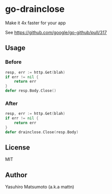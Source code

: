# go-drainclose

Make it 4x faster for your app

See https://github.com/google/go-github/pull/317

## Usage

### Before

```go
resp, err := http.Get(blah)
if err != nil {
	return err
}
defer resp.Body.Close()
```

### After

```go
resp, err := http.Get(blah)
if err != nil {
	return err
}
defer drainclose.Close(resp.Body)
```

## License

MIT

## Author

Yasuhiro Matsumoto (a.k.a mattn)

